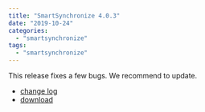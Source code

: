 ```yaml
---
title: "SmartSynchronize 4.0.3"
date: "2019-10-24"
categories: 
  - "smartsynchronize"
tags: 
  - "smartsynchronize"
---
```


This release fixes a few bugs. We recommend to update.

- [change log](https://www.syntevo.com/smartsynchronize/changelog.txt)
- [download](https://www.syntevo.com/smartsynchronize/download)
